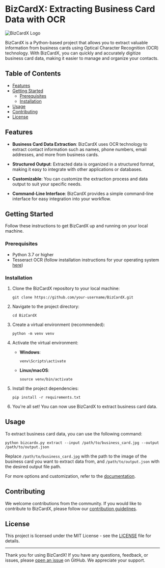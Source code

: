 # BizCardX: Extracting Business Card Data with OCR

![BizCardX Logo]([https://example.com/bizcardx-logo.png](https://www.google.com/search?sca_esv=566478814&rlz=1C1RXQR_enIN1058IN1058&sxsrf=AM9HkKlDb5MuBWBHH0eeBEKA8k13_s5dPw:1695106519220&q=bizcard+extracting+business+card+data+with+ocr&tbm=isch&source=lnms&sa=X&ved=2ahUKEwiOvrzvi7aBAxU8XWwGHd1MBp4Q0pQJegQICxAB&biw=1366&bih=619&dpr=1#imgrc=FcTwC2QlytlKMM))

BizCardX is a Python-based project that allows you to extract valuable information from business cards using Optical Character Recognition (OCR) technology. With BizCardX, you can quickly and accurately digitize business card data, making it easier to manage and organize your contacts.

## Table of Contents

- [Features](#features)
- [Getting Started](#getting-started)
  - [Prerequisites](#prerequisites)
  - [Installation](#installation)
- [Usage](#usage)
- [Contributing](#contributing)
- [License](#license)

## Features

- **Business Card Data Extraction**: BizCardX uses OCR technology to extract contact information such as names, phone numbers, email addresses, and more from business cards.

- **Structured Output**: Extracted data is organized in a structured format, making it easy to integrate with other applications or databases.

- **Customizable**: You can customize the extraction process and data output to suit your specific needs.

- **Command-Line Interface**: BizCardX provides a simple command-line interface for easy integration into your workflow.

## Getting Started

Follow these instructions to get BizCardX up and running on your local machine.

### Prerequisites

- Python 3.7 or higher
- Tesseract OCR (follow installation instructions for your operating system [here](https://github.com/tesseract-ocr/tesseract))

### Installation

1. Clone the BizCardX repository to your local machine:

   ```shell
   git clone https://github.com/your-username/BizCardX.git
   ```

2. Navigate to the project directory:

   ```shell
   cd BizCardX
   ```

3. Create a virtual environment (recommended):

   ```shell
   python -m venv venv
   ```

4. Activate the virtual environment:

   - **Windows**:

     ```shell
     venv\Scripts\activate
     ```

   - **Linux/macOS**:

     ```shell
     source venv/bin/activate
     ```

5. Install the project dependencies:

   ```shell
   pip install -r requirements.txt
   ```

6. You're all set! You can now use BizCardX to extract business card data.

## Usage

To extract business card data, you can use the following command:

```shell
python bizcardx.py extract --input /path/to/business_card.jpg --output /path/to/output.json
```

Replace `/path/to/business_card.jpg` with the path to the image of the business card you want to extract data from, and `/path/to/output.json` with the desired output file path.

For more options and customization, refer to the [documentation](https://github.com/your-username/BizCardX/wiki).

## Contributing

We welcome contributions from the community. If you would like to contribute to BizCardX, please follow our [contribution guidelines](CONTRIBUTING.md).

## License

This project is licensed under the MIT License - see the [LICENSE](LICENSE) file for details.

---

Thank you for using BizCardX! If you have any questions, feedback, or issues, please [open an issue](https://github.com/your-username/BizCardX/issues) on GitHub. We appreciate your support.
